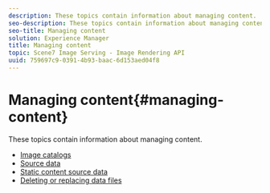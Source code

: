 ```yaml
---
description: These topics contain information about managing content.
seo-description: These topics contain information about managing content.
seo-title: Managing content
solution: Experience Manager
title: Managing content
topic: Scene7 Image Serving - Image Rendering API
uuid: 759697c9-0391-4b93-baac-6d153aed04f8
---
```


# Managing content{#managing-content}

These topics contain information about managing content.

* [Image catalogs](c-image-catalogs.md)
* [Source data](r-source-data.md)
* [Static content source data](c-static-content-source-data.md)
* [Deleting or replacing data files](c-deleting-or-replacing-data-files.md)
